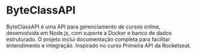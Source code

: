 # ByteClassAPI
ByteClassAPI é uma API para gerenciamento de cursos online, desenvolvida em Node.js, com suporte a Docker e banco de dados estruturado. O projeto inclui documentação completa para facilitar entendimento e integração. Inspirado no curso Primeira API da Rocketseat.
